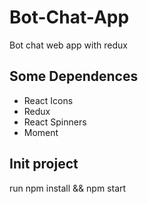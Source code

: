 # Bot-Chat-App

Bot chat web app with redux

## Some Dependences

- React Icons
- Redux
- React Spinners
- Moment

## Init project

run npm install && npm start
